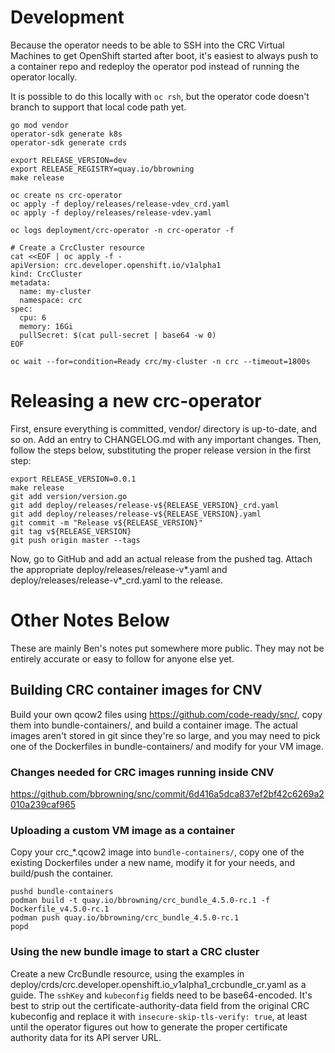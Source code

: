 # Development

Because the operator needs to be able to SSH into the CRC Virtual
Machines to get OpenShift started after boot, it's easiest to always
push to a container repo and redeploy the operator pod instead of
running the operator locally.

It is possible to do this locally with `oc rsh`, but the operator code
doesn't branch to support that local code path yet.

```
go mod vendor
operator-sdk generate k8s
operator-sdk generate crds

export RELEASE_VERSION=dev
export RELEASE_REGISTRY=quay.io/bbrowning
make release

oc create ns crc-operator
oc apply -f deploy/releases/release-vdev_crd.yaml
oc apply -f deploy/releases/release-vdev.yaml

oc logs deployment/crc-operator -n crc-operator -f

# Create a CrcCluster resource
cat <<EOF | oc apply -f -
apiVersion: crc.developer.openshift.io/v1alpha1
kind: CrcCluster
metadata:
  name: my-cluster
  namespace: crc
spec:
  cpu: 6
  memory: 16Gi
  pullSecret: $(cat pull-secret | base64 -w 0)
EOF

oc wait --for=condition=Ready crc/my-cluster -n crc --timeout=1800s
```


# Releasing a new crc-operator

First, ensure everything is committed, vendor/ directory is
up-to-date, and so on. Add an entry to CHANGELOG.md with any important
changes. Then, follow the steps below, substituting the proper release
version in the first step:

```
export RELEASE_VERSION=0.0.1
make release
git add version/version.go
git add deploy/releases/release-v${RELEASE_VERSION}_crd.yaml 
git add deploy/releases/release-v${RELEASE_VERSION}.yaml
git commit -m "Release v${RELEASE_VERSION}"
git tag v${RELEASE_VERSION}
git push origin master --tags
```

Now, go to GitHub and add an actual release from the pushed
tag. Attach the appropriate deploy/releases/release-v*.yaml and
deploy/releases/release-v*_crd.yaml to the release.

# Other Notes Below

These are mainly Ben's notes put somewhere more public. They may not
be entirely accurate or easy to follow for anyone else yet.

## Building CRC container images for CNV

Build your own qcow2 files using https://github.com/code-ready/snc/,
copy them into bundle-containers/, and build a container image. The
actual images aren't stored in git since they're so large, and you may
need to pick one of the Dockerfiles in bundle-containers/ and modify
for your VM image.

### Changes needed for CRC images running inside CNV

https://github.com/bbrowning/snc/commit/6d416a5dca837ef2bf42c6269a2010a239caf965


### Uploading a custom VM image as a container

Copy your crc_*.qcow2 image into `bundle-containers/`, copy one of the
existing Dockerfiles under a new name, modify it for your needs, and
build/push the container.

```
pushd bundle-containers
podman build -t quay.io/bbrowning/crc_bundle_4.5.0-rc.1 -f Dockerfile_v4.5.0-rc.1
podman push quay.io/bbrowning/crc_bundle_4.5.0-rc.1
popd
```

### Using the new bundle image to start a CRC cluster

Create a new CrcBundle resource, using the examples in
deploy/crds/crc.developer.openshift.io_v1alpha1_crcbundle_cr.yaml as a
guide. The `sshKey` and `kubeconfig` fields need to be
base64-encoded. It's best to strip out the certificate-authority-data
field from the original CRC kubeconfig and replace it with
`insecure-skip-tls-verify: true`, at least until the operator figures
out how to generate the proper certificate authority data for its API
server URL.
